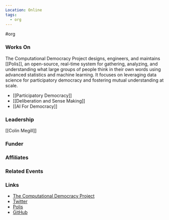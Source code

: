 ```yaml
---
Location: Online
tags:
  - org
---
```

#org

### Works On
The Computational Democracy Project designs, engineers, and maintains [[Polis]], an open-source, real-time system for gathering, analyzing, and understanding what large groups of people think in their own words using advanced statistics and machine learning. It focuses on leveraging data science for participatory democracy and fostering mutual understanding at scale.

- [[Participatory Democracy]]
- [[Deliberation and Sense Making]]
- [[AI For Democracy]]

### Leadership
[[Colin Megill]]

### Funder


### Affiliates


### Related Events


### Links
- [The Computational Democracy Project](https://compdemocracy.org/)
- [Twitter](https://twitter.com/compdem)
- [Polis](https://pol.is/home)
- [GitHub](https://github.com/compdem)


